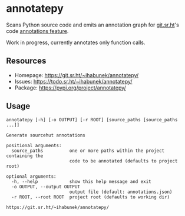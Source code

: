 annotatepy
==========

Scans Python source code and emits an annotation graph for
[git.sr.ht](https://git.sr.ht/)'s code [annotations
feature](https://man.sr.ht/git.sr.ht/annotations.md).

Work in progress, currently annotates only function calls.

Resources
---------

* Homepage: https://git.sr.ht/~ihabunek/annotatepy/
* Issues: https://todo.sr.ht/~ihabunek/annotatepy/
* Package: https://pypi.org/project/annotatepy/

Usage
-----

```
annotatepy [-h] [-o OUTPUT] [-r ROOT] [source_paths [source_paths ...]]

Generate sourcehut annotations

positional arguments:
  source_paths          one or more paths within the project containing the
                        code to be annotated (defaults to project root)

optional arguments:
  -h, --help            show this help message and exit
  -o OUTPUT, --output OUTPUT
                        output file (default: annotations.json)
  -r ROOT, --root ROOT  project root (defaults to working dir)

https://git.sr.ht/~ihabunek/annotatepy/
```
